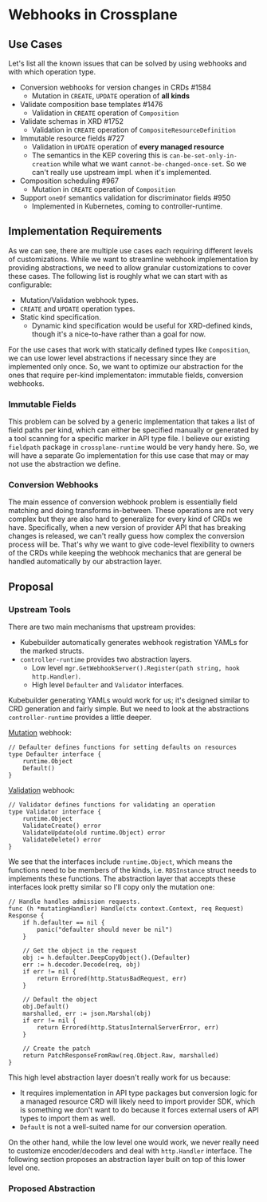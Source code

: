 # Webhooks in Crossplane

## Use Cases

Let's list all the known issues that can be solved by using webhooks and with which operation type.

* Conversion webhooks for version changes in CRDs #1584
  * Mutation in `CREATE`, `UPDATE` operation of **all kinds**
* Validate composition base templates #1476
  * Validation in `CREATE` operation of `Composition`
* Validate schemas in XRD #1752
  * Validation in `CREATE` operation of `CompositeResourceDefinition`
* Immutable resource fields #727
  * Validation in `UPDATE` operation of **every managed resource**
  * The semantics in the KEP covering this is `can-be-set-only-in-creation` while what we want `cannot-be-changed-once-set`. So we can't really use upstream impl. when it's implemented.
* Composition scheduling #967
  * Mutation in `CREATE` operation of `Composition`
* Support `oneOf` semantics validation for discriminator fields #950
  * Implemented in Kubernetes, coming to controller-runtime.

## Implementation Requirements

As we can see, there are multiple use cases each requiring different levels of customizations. While we want to streamline webhook implementation by providing abstractions, we need to allow granular customizations to cover these cases. The following list is roughly what we can start with as configurable:

* Mutation/Validation webhook types.
* `CREATE` and `UPDATE` operation types.
* Static kind specification.
  * Dynamic kind specification would be useful for XRD-defined kinds, though it's a nice-to-have rather than a goal for now.

For the use cases that work with statically defined types like `Composition`, we can use lower level abstractions if necessary since they are implemented only once. So, we want to optimize our abstraction for the ones that require per-kind implementaton: immutable fields, conversion webhooks.

### Immutable Fields

This problem can be solved by a generic implementation that takes a list of field paths per kind, which can either be specified manually or generated by a tool scanning for a specific marker in API type file. I believe our existing `fieldpath` package in `crossplane-runtime` would be very handy here. So, we will have a separate Go implementation for this use case that may or may not use the abstraction we define.

### Conversion Webhooks

The main essence of conversion webhook problem is essentially field matching and doing transforms in-between. These operations are not very complex but they are also hard to generalize for every kind of CRDs we have. Specifically, when a new version of provider API that has breaking changes is released, we can't really guess how complex the conversion process will be. That's why we want to give code-level flexibility to owners of the CRDs while keeping the webhook mechanics that are general be handled automatically by our abstraction layer.

## Proposal

### Upstream Tools

There are two main mechanisms that upstream provides:
* Kubebuilder automatically generates webhook registration YAMLs for the marked structs.
* `controller-runtime` provides two abstraction layers.
  * Low level `mgr.GetWebhookServer().Register(path string, hook http.Handler)`.
  * High level `Defaulter` and `Validator` interfaces.

Kubebuilder generating YAMLs would work for us; it's designed similar to CRD generation and fairly simple. But we need to look at the abstractions `controller-runtime` provides a little deeper.

[Mutation](https://github.com/kubernetes-sigs/controller-runtime/blob/0208f43/pkg/webhook/admission/defaulter.go#L28) webhook:
```golang
// Defaulter defines functions for setting defaults on resources
type Defaulter interface {
	runtime.Object
	Default()
}
```

[Validation](https://github.com/kubernetes-sigs/controller-runtime/blob/8161d1c/pkg/webhook/admission/validator.go#L30) webhook:
```golang
// Validator defines functions for validating an operation
type Validator interface {
	runtime.Object
	ValidateCreate() error
	ValidateUpdate(old runtime.Object) error
	ValidateDelete() error
}
```

We see that the interfaces include `runtime.Object`, which means the functions need to be members of the kinds, i.e. `RDSInstance` struct needs to implements these functions. The abstraction layer that accepts these interfaces look pretty similar so I'll copy only the mutation one:

```golang
// Handle handles admission requests.
func (h *mutatingHandler) Handle(ctx context.Context, req Request) Response {
	if h.defaulter == nil {
		panic("defaulter should never be nil")
	}

	// Get the object in the request
	obj := h.defaulter.DeepCopyObject().(Defaulter)
	err := h.decoder.Decode(req, obj)
	if err != nil {
		return Errored(http.StatusBadRequest, err)
	}

	// Default the object
	obj.Default()
	marshalled, err := json.Marshal(obj)
	if err != nil {
		return Errored(http.StatusInternalServerError, err)
	}

	// Create the patch
	return PatchResponseFromRaw(req.Object.Raw, marshalled)
}
```

This high level abstraction layer doesn't really work for us because:
* It requires implementation in API type packages but conversion logic for a managed resource CRD will likely need to import provider SDK, which is something we don't want to do because it forces external users of API types to import them as well.
* `Default` is not a well-suited name for our conversion operation.

On the other hand, while the low level one would work, we never really need to customize encoder/decoders and deal with `http.Handler` interface. The following section proposes an abstraction layer built on top of this lower level one.

### Proposed Abstraction

